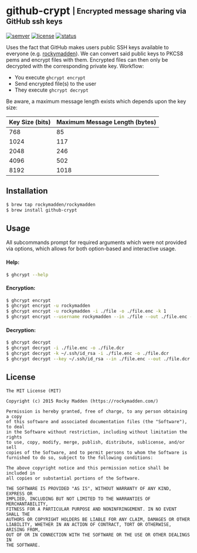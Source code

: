 # github-crypt <sub><sup>| Encrypted message sharing via GitHub ssh keys</sup></sub>
[![semver](http://img.shields.io/badge/semver-v0.0.0-blue.svg)](http://semver.org/)
[![license](http://img.shields.io/badge/license-mit-blue.svg)](https://opensource.org/licenses/MIT)
[![status](http://img.shields.io/badge/status-working-brightgreen.svg)](#)

Uses the fact that GitHub makes users public SSH keys available to everyone
(e.g. [rockymadden](https://github.com/rockymadden.keys)). We can convert said public keys to PKCS8
pems and encrypt files with them. Encrypted files can then only be decrypted with the corresponding
private key. Workflow:

* You execute `ghcrypt encrypt`
* Send encrypted file(s) to the user
* They execute `ghcrypt decrypt`

Be aware, a maximum message length exists which depends upon the key size:

| Key Size (bits) | Maximum Message Length (bytes)
| --------------- | ------------------------------
| 768             | 85
| 1024            | 117
| 2048            | 246
| 4096            | 502
| 8192            | 1018

## Installation
```bash
$ brew tap rockymadden/rockymadden
$ brew install github-crypt
```

## Usage

All subcommands prompt for required arguments which were not provided via options, which allows for
both option-based and interactive usage.

#### Help:
```bash
$ ghcrypt --help
```

#### Encryption:
```bash
$ ghcrypt encrypt
$ ghcrypt encrypt -u rockymadden
$ ghcrypt encrypt -u rockymadden -i ./file -o ./file.enc -k 1
$ ghcrypt encrypt --username rockymadden --in ./file --out ./file.enc --key 1
```

#### Decryption:
```bash
$ ghcrypt decrypt
$ ghcrypt decrypt -i ./file.enc -o ./file.dcr
$ ghcrypt decrypt -k ~/.ssh/id_rsa -i ./file.enc -o ./file.dcr
$ ghcrypt decrypt --key ~/.ssh/id_rsa --in ./file.enc --out ./file.dcr
```

## License
```
The MIT License (MIT)

Copyright (c) 2015 Rocky Madden (https://rockymadden.com/)

Permission is hereby granted, free of charge, to any person obtaining a copy
of this software and associated documentation files (the "Software"), to deal
in the Software without restriction, including without limitation the rights
to use, copy, modify, merge, publish, distribute, sublicense, and/or sell
copies of the Software, and to permit persons to whom the Software is
furnished to do so, subject to the following conditions:

The above copyright notice and this permission notice shall be included in
all copies or substantial portions of the Software.

THE SOFTWARE IS PROVIDED "AS IS", WITHOUT WARRANTY OF ANY KIND, EXPRESS OR
IMPLIED, INCLUDING BUT NOT LIMITED TO THE WARRANTIES OF MERCHANTABILITY,
FITNESS FOR A PARTICULAR PURPOSE AND NONINFRINGEMENT. IN NO EVENT SHALL THE
AUTHORS OR COPYRIGHT HOLDERS BE LIABLE FOR ANY CLAIM, DAMAGES OR OTHER
LIABILITY, WHETHER IN AN ACTION OF CONTRACT, TORT OR OTHERWISE, ARISING FROM,
OUT OF OR IN CONNECTION WITH THE SOFTWARE OR THE USE OR OTHER DEALINGS IN
THE SOFTWARE.
```

